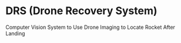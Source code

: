 # DRS (Drone Recovery System)

Computer Vision System to Use Drone Imaging to Locate Rocket After Landing
